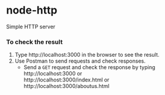 # node-http
Simple HTTP server

### To check the result
1. Type  http://localhost:3000 in the browser to see the result.
2. Use Postman to send requests and check responses.
   - Send a  `GET` request and check the response by typing <br/> http://localhost:3000 or <br/> http://localhost:3000/index.html or <br/> http://localhost:3000/aboutus.html <br/>